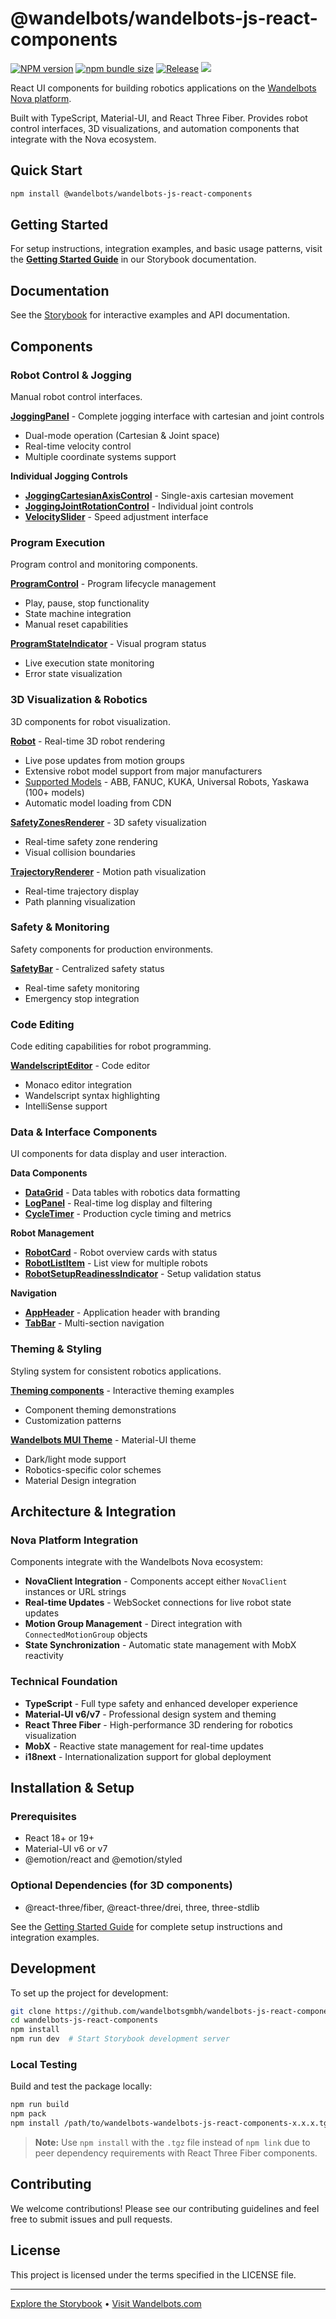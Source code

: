 # @wandelbots/wandelbots-js-react-components

[![NPM version](https://img.shields.io/npm/v/@wandelbots/wandelbots-js-react-components.svg)](https://npmjs.org/package/@wandelbots/wandelbots-js-react-components) [![npm bundle size](https://img.shields.io/bundlephobia/minzip/@wandelbots/wandelbots-js-react-components)](https://bundlephobia.com/package/@wandelbots/wandelbots-js-react-components) [![Release](https://github.com/wandelbotsgmbh/wandelbots-js-react-components/actions/workflows/release.yml/badge.svg)](https://github.com/wandelbotsgmbh/wandelbots-js-react-components/actions/workflows/release.yml) [![](https://img.shields.io/badge/-storybook-%23ff69b4)](https://wandelbotsgmbh.github.io/wandelbots-js-react-components)

React UI components for building robotics applications on the [Wandelbots Nova platform](https://www.wandelbots.com/).

Built with TypeScript, Material-UI, and React Three Fiber. Provides robot control interfaces, 3D visualizations, and automation components that integrate with the Nova ecosystem.

## Quick Start

```bash
npm install @wandelbots/wandelbots-js-react-components
```

## Getting Started

For setup instructions, integration examples, and basic usage patterns, visit the **[Getting Started Guide](https://wandelbotsgmbh.github.io/wandelbots-js-react-components/?path=/docs/gettingstarted--docs)** in our Storybook documentation.

## Documentation

See the [Storybook](https://wandelbotsgmbh.github.io/wandelbots-js-react-components) for interactive examples and API documentation.

## Components

### Robot Control & Jogging

Manual robot control interfaces.

**[JoggingPanel](https://wandelbotsgmbh.github.io/wandelbots-js-react-components/?path=/docs/jogging-joggingpanel--docs)** - Complete jogging interface with cartesian and joint controls

- Dual-mode operation (Cartesian & Joint space)
- Real-time velocity control
- Multiple coordinate systems support

**Individual Jogging Controls**

- **[JoggingCartesianAxisControl](https://wandelbotsgmbh.github.io/wandelbots-js-react-components/?path=/docs/jogging-joggingcartesianaxiscontrol--docs)** - Single-axis cartesian movement
- **[JoggingJointRotationControl](https://wandelbotsgmbh.github.io/wandelbots-js-react-components/?path=/docs/jogging-joggingjointrotationcontrol--docs)** - Individual joint controls
- **[VelocitySlider](https://wandelbotsgmbh.github.io/wandelbots-js-react-components/?path=/docs/jogging-velocityslider--docs)** - Speed adjustment interface

### Program Execution

Program control and monitoring components.

**[ProgramControl](https://wandelbotsgmbh.github.io/wandelbots-js-react-components/?path=/docs/components-programcontrol--docs)** - Program lifecycle management

- Play, pause, stop functionality
- State machine integration
- Manual reset capabilities

**[ProgramStateIndicator](https://wandelbotsgmbh.github.io/wandelbots-js-react-components/?path=/docs/components-programstateindicator--docs)** - Visual program status

- Live execution state monitoring
- Error state visualization

### 3D Visualization & Robotics

3D components for robot visualization.

**[Robot](https://wandelbotsgmbh.github.io/wandelbots-js-react-components/?path=/docs/3d-view-robot--docs)** - Real-time 3D robot rendering

- Live pose updates from motion groups
- Extensive robot model support from major manufacturers
- [Supported Models](https://wandelbotsgmbh.github.io/wandelbots-js-react-components/?path=/story/3d-view-robot-supported-models--abb-1010-037-15) - ABB, FANUC, KUKA, Universal Robots, Yaskawa (100+ models)
- Automatic model loading from CDN

**[SafetyZonesRenderer](https://wandelbotsgmbh.github.io/wandelbots-js-react-components/?path=/docs/3d-view-safetyzonesrenderer--docs)** - 3D safety visualization

- Real-time safety zone rendering
- Visual collision boundaries

**[TrajectoryRenderer](https://wandelbotsgmbh.github.io/wandelbots-js-react-components/?path=/docs/3d-view-trajectoryrenderer--docs)** - Motion path visualization

- Real-time trajectory display
- Path planning visualization

### Safety & Monitoring

Safety components for production environments.

**[SafetyBar](https://wandelbotsgmbh.github.io/wandelbots-js-react-components/?path=/docs/safety-safetybar--docs)** - Centralized safety status

- Real-time safety monitoring
- Emergency stop integration

### Code Editing

Code editing capabilities for robot programming.

**[WandelscriptEditor](https://wandelbotsgmbh.github.io/wandelbots-js-react-components/?path=/docs/wandelscript-wandelscripteditor--docs)** - Code editor

- Monaco editor integration
- Wandelscript syntax highlighting
- IntelliSense support

### Data & Interface Components

UI components for data display and user interaction.

**Data Components**

- **[DataGrid](https://wandelbotsgmbh.github.io/wandelbots-js-react-components/?path=/docs/components-datagrid--docs)** - Data tables with robotics data formatting
- **[LogPanel](https://wandelbotsgmbh.github.io/wandelbots-js-react-components/?path=/docs/components-logpanel--docs)** - Real-time log display and filtering
- **[CycleTimer](https://wandelbotsgmbh.github.io/wandelbots-js-react-components/?path=/docs/components-cycletimer--docs)** - Production cycle timing and metrics

**Robot Management**

- **[RobotCard](https://wandelbotsgmbh.github.io/wandelbots-js-react-components/?path=/docs/components-robotcard--docs)** - Robot overview cards with status
- **[RobotListItem](https://wandelbotsgmbh.github.io/wandelbots-js-react-components/?path=/docs/components-robotlistitem--docs)** - List view for multiple robots
- **[RobotSetupReadinessIndicator](https://wandelbotsgmbh.github.io/wandelbots-js-react-components/?path=/docs/components-robotsetupreadinessindicator--docs)** - Setup validation status

**Navigation**

- **[AppHeader](https://wandelbotsgmbh.github.io/wandelbots-js-react-components/?path=/docs/navigation-appheader--docs)** - Application header with branding
- **[TabBar](https://wandelbotsgmbh.github.io/wandelbots-js-react-components/?path=/docs/navigation-tabbar--docs)** - Multi-section navigation

### Theming & Styling

Styling system for consistent robotics applications.

**[Theming components](https://wandelbotsgmbh.github.io/wandelbots-js-react-components/?path=/docs/theming-theming-components--docs)** - Interactive theming examples

- Component theming demonstrations
- Customization patterns

**[Wandelbots MUI Theme](https://wandelbotsgmbh.github.io/wandelbots-js-react-components/?path=/docs/theming-wandelbots-mui-theme--docs)** - Material-UI theme

- Dark/light mode support
- Robotics-specific color schemes
- Material Design integration

## Architecture & Integration

### Nova Platform Integration

Components integrate with the Wandelbots Nova ecosystem:

- **NovaClient Integration** - Components accept either `NovaClient` instances or URL strings
- **Real-time Updates** - WebSocket connections for live robot state updates
- **Motion Group Management** - Direct integration with `ConnectedMotionGroup` objects
- **State Synchronization** - Automatic state management with MobX reactivity

### Technical Foundation

- **TypeScript** - Full type safety and enhanced developer experience
- **Material-UI v6/v7** - Professional design system and theming
- **React Three Fiber** - High-performance 3D rendering for robotics visualization
- **MobX** - Reactive state management for real-time updates
- **i18next** - Internationalization support for global deployment

## Installation & Setup

### Prerequisites

- React 18+ or 19+
- Material-UI v6 or v7
- @emotion/react and @emotion/styled

### Optional Dependencies (for 3D components)

- @react-three/fiber, @react-three/drei, three, three-stdlib

See the [Getting Started Guide](https://wandelbotsgmbh.github.io/wandelbots-js-react-components/?path=/docs/gettingstarted--docs) for complete setup instructions and integration examples.

## Development

To set up the project for development:

```bash
git clone https://github.com/wandelbotsgmbh/wandelbots-js-react-components.git
cd wandelbots-js-react-components
npm install
npm run dev  # Start Storybook development server
```

### Local Testing

Build and test the package locally:

```bash
npm run build
npm pack
npm install /path/to/wandelbots-wandelbots-js-react-components-x.x.x.tgz
```

> **Note:** Use `npm install` with the `.tgz` file instead of `npm link` due to peer dependency requirements with React Three Fiber components.

## Contributing

We welcome contributions! Please see our contributing guidelines and feel free to submit issues and pull requests.

## License

This project is licensed under the terms specified in the LICENSE file.

---

[Explore the Storybook](https://wandelbotsgmbh.github.io/wandelbots-js-react-components) • [Visit Wandelbots.com](https://www.wandelbots.com/)
